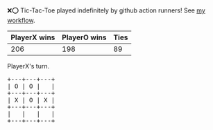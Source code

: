 :x::o: Tic-Tac-Toe played indefinitely by github action runners! See [my workflow](.github/workflows/play.yaml).

|PlayerX wins|PlayerO wins|Ties|
|-|-|-|
|206|198|89|

PlayerX's turn.

<pre>
+---+---+---+
| O | O |   |
+---+---+---+
| X | O | X |
+---+---+---+
|   |   |   |
+---+---+---+
</pre>